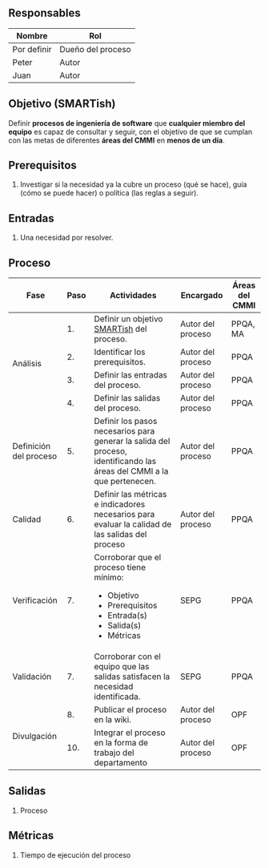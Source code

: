 ## Responsables

Nombre     | Rol
-----------|------------------
Por definir| Dueño del proceso
Peter      | Autor
Juan       | Autor

## Objetivo (SMARTish)
Definir __procesos de ingeniería de software__ que __cualquier miembro del
equipo__  es capaz de consultar y seguir, con el objetivo de que se cumplan con
las metas de diferentes __áreas del CMMI__ en __menos de un día__.

## Prerequisitos
1. Investigar si la necesidad ya la cubre un proceso (qué se hace), guía (cómo se puede hacer) o política (las reglas a seguir).

## Entradas
1. Una necesidad por resolver.

## Proceso

<table>
  <thead>
    <tr>
      <th>Fase</th>
      <th>Paso</th>
      <th>Actividades</th>
      <th>Encargado</th>
      <th>Áreas del CMMI</th>
    </tr>
  </thead>
  <tbody>
    <tr>
      <td rowspan="4">Análisis</td>
      <td>1.</td>
      <td>Definir un objetivo <a href="#">SMARTish</a> del proceso.</td>
      <td>Autor del proceso</td>
      <td>PPQA, MA</td>
    </tr>
    <tr>
      <td>2.</td>
      <td>Identificar los prerequisitos.</td>
      <td>Autor del proceso</td>
      <td>PPQA</td>
    </tr>
    <tr>
      <td>3.</td>
      <td>Definir las entradas del proceso.</td>
      <td>Autor del proceso</td>
      <td>PPQA</td>
    </tr>
    <tr>
      <td>4.</td>
      <td>Definir las salidas del proceso.</td>
      <td>Autor del proceso</td>
      <td>PPQA</td>
    </tr>
    <tr>
      <td>Definición del proceso</td>
      <td>5.</td>
      <td>Definir los pasos necesarios para generar la salida del proceso,
      identificando las áreas del CMMI a la que pertenecen.</td>
      <td>Autor del proceso</td>
      <td>PPQA</td>
    </tr>
    <tr>
      <td>Calidad</td>
      <td>6.</td>
      <td>Definir las métricas e indicadores necesarios para evaluar la
      calidad de las salidas del proceso</td>
      <td>Autor del proceso</td>
      <td>PPQA</td>
    </tr>
    <tr>
      <td>Verificación</td>
      <td>7.</td>
      <td>
        Corroborar que el proceso tiene mínimo:
        <ul>
          <li>Objetivo</li>
          <li>Prerequisitos</li>
          <li>Entrada(s)</li>
          <li>Salida(s)</li>
          <li>Métricas</li>
        </ul>
      </td>
      <td>SEPG</td>
      <td>PPQA</td>
    </tr>
    <tr>
      <td>Validación</td>
      <td>7.</td>
      <td>Corroborar con el equipo que las salidas satisfacen la necesidad
      identificada.</td>
      <td>SEPG</td>
      <td>PPQA</td>
    </tr>
    <tr>
      <td rowspan="2">Divulgación</td>
      <td>8.</td>
      <td>Publicar el proceso en la wiki.</td>
      <td>Autor del proceso</td>
      <td>OPF</td>
    </tr>
    <tr>
      <td>10.</td>
      <td>Integrar el proceso en la forma de trabajo del departamento</td>
      <td>Autor del proceso</td>
      <td>OPF</td>
    </tr>
  </tbody>
</table>

## Salidas
1. Proceso

## Métricas
1. Tiempo de ejecución del proceso

